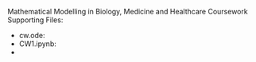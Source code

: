 Mathematical Modelling in Biology, Medicine and Healthcare Coursework Supporting Files:
*   cw.ode:
*   CW1.ipynb:
*   

